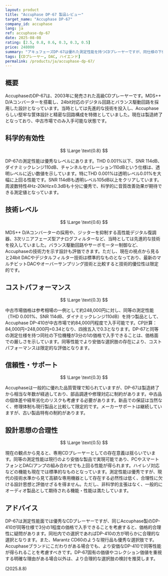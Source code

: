 ```yaml
---
layout: product
title: "Accuphase DP-67 製品レビュー"
target_name: "Accuphase DP-67"
company_id: accuphase
lang: ja
ref: accuphase-dp-67
date: 2025-08-08
rating: [2.5, 0.8, 0.6, 0.3, 0.3, 0.5]
price: 248000
summary: "アキュフェーズDP-67は優れた測定性能を持つCDプレーヤーですが、同仕様の下位機種との価格差により限定的なコストパフォーマンス評価となります。"
tags: [CDプレーヤー, DAC, ハイエンド]
permalink: /products/ja/accuphase-dp-67/
---
```

## 概要

AccuphaseのDP-67は、2003年に発売された高級CDプレーヤーです。MDS++ D/Aコンバーターを搭載し、24bit対応のデジタル回路とバランス駆動回路を採用した設計となっています。当時としては先進的な技術を投入し、Accuphaseらしい堅牢な筐体設計と精密な回路構成を特徴としていました。現在は製造終了となっており、中古市場でのみ入手可能な状態です。

## 科学的有効性

$$ \Large \text{0.8} $$

DP-67の測定性能は優秀なレベルにあります。THD 0.001%以下、SNR 114dB、ダイナミックレンジ110dB、チャンネルセパレーション110dBという仕様は、透明レベルに近い数値を示しています。特にTHD 0.001%は透明レベル0.01%を大幅に上回る性能です。SNR 114dBも透明レベル105dB以上をクリアしています。周波数特性4Hz-20kHz±0.3dBも十分に優秀で、科学的に音質改善効果が期待できる測定値となっています。

## 技術レベル

$$ \Large \text{0.6} $$

MDS++ D/Aコンバーターの採用や、ジッターを抑制する高性能デジタル復調器、3次リニアフェーズ型アナログフィルターなど、当時としては先進的な技術を投入していました。バランス駆動回路やサーボモーター制御など、Accuphaseの技術力を示す設計も評価できます。ただし、現在の視点から見ると24bit DACやデジタルフィルター技術は標準的なものとなっており、最新のマルチビットDACやオーバーサンプリング技術と比較すると技術的優位性は限定的です。

## コストパフォーマンス

$$ \Large \text{0.3} $$

中古市場価格は参考相場の一例として約248,000円に対し、同等の測定性能（THD 0.001%、SNR 114dB、ダイナミックレンジ110dB）を持つ製品として、Accuphase DP-410が中古市場で約84,000円程度で入手可能です。CP計算：84,000円÷248,000円=0.34となり、四捨五入で0.3となります。DP-67と同等の測定仕様を持つ同社の下位機種が3分の1の価格で入手できることは、価格面での厳しさを示しています。同等性能でより安価な選択肢の存在により、コストパフォーマンスは限定的な評価となります。

## 信頼性・サポート

$$ \Large \text{0.3} $$

Accuphaseは一般的に優れた品質管理で知られていますが、DP-67は製造終了から相当な年数が経過しており、部品調達や修理対応に制約があります。中古品の個体差や経年劣化のリスクも考慮する必要があります。新品での保証は当然なく、修理体制も現行製品と比較して限定的です。メーカーサポートは継続していますが、古い製品特有の制約があります。

## 設計思想の合理性

$$ \Large \text{0.5} $$

現在の観点から見ると、専用CDプレーヤーとしての存在意義は揺らいでいます。同等の測定性能は現行のより安価な製品で実現可能であり、PCやスマートフォンとDAC/アンプの組み合わせでも上回る性能が得られます。ハイレゾ対応などの機能も現在では標準的なものとなっています。測定性能は優秀ですが、現代の技術水準から見て高額な専用機器として存在する必然性は低く、合理性に欠ける設計思想と評価せざるを得ません。ただし、非科学的主張はなく、一般的にオーディオ製品として期待される機能・性能は満たしています。

## アドバイス

DP-67は測定性能面では優秀なCDプレーヤーですが、同じAccuphase製のDP-410が同等仕様で3分の1程度の価格で入手できることを考慮すると、価格的合理性に疑問があります。同社内での選択であればDP-410の方が明らかに合理的な選択となります。また、Marantz CD60のような現行品も優秀な選択肢です。Accuphaseブランドにこだわりがある場合でも、より安価なDP-410で同等性能が得られることを考慮すべきです。DP-67固有の価値やコレクション価値を重視する明確な理由がある場合以外は、より合理的な選択肢の検討を推奨します。

(2025.8.8)
